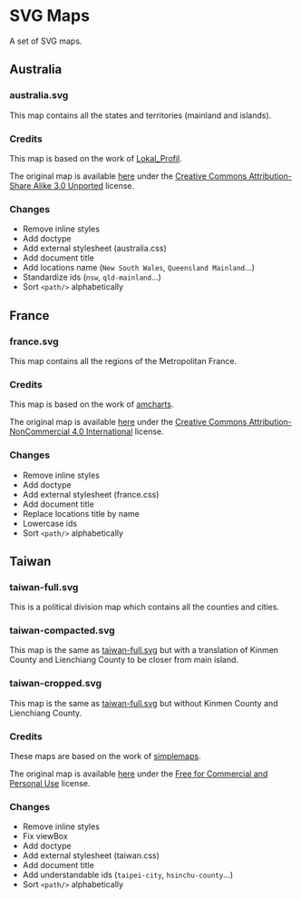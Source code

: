 # SVG Maps
A set of SVG maps.

## Australia

### australia.svg
This map contains all the states and territories (mainland and islands).

### Credits
This map is based on the work of [Lokal_Profil](https://commons.wikimedia.org/wiki/User:Lokal_Profil).

The original map is available [here](https://commons.wikimedia.org/wiki/File:Australia_map,_States.svg) under the [Creative Commons Attribution-Share Alike 3.0 Unported](https://creativecommons.org/licenses/by-sa/3.0/deed.en) license.

### Changes
* Remove inline styles
* Add doctype
* Add external stylesheet (australia.css)
* Add document title
* Add locations name (`New South Wales`, `Queensland Mainland`...)
* Standardize ids (`nsw`, `qld-mainland`...)
* Sort `<path/>` alphabetically

## France

### france.svg
This map contains all the regions of the Metropolitan France.

### Credits
This map is based on the work of [amcharts](https://www.amcharts.com).

The original map is available [here](https://www.amcharts.com/svg-maps/?map=france2016) under the [Creative Commons Attribution-NonCommercial 4.0 International](https://creativecommons.org/licenses/by-nc/4.0/) license.

### Changes
* Remove inline styles
* Add doctype
* Add external stylesheet (france.css)
* Add document title
* Replace locations title by name
* Lowercase ids
* Sort `<path/>` alphabetically

## Taiwan

### taiwan-full.svg
This is a political division map which contains all the counties and cities.

### taiwan-compacted.svg
This map is the same as [taiwan-full.svg](#taiwan-fullsvg) but with a translation of Kinmen County and Lienchiang County to be closer from main island.

### taiwan-cropped.svg
This map is the same as [taiwan-full.svg](#taiwan-fullsvg) but without Kinmen County and Lienchiang County.

### Credits
These maps are based on the work of [simplemaps](https://simplemaps.com).

The original map is available [here](https://simplemaps.com/resources/svg-tw) under the [Free for Commercial and Personal Use](https://simplemaps.com/resources/svg-license) license.

### Changes
* Remove inline styles
* Fix viewBox
* Add doctype
* Add external stylesheet (taiwan.css)
* Add document title
* Add understandable ids (`taipei-city`, `hsinchu-county`...)
* Sort `<path/>` alphabetically
